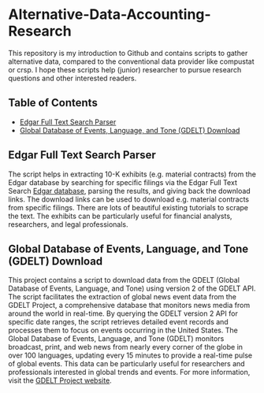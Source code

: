 # Alternative-Data-Accounting-Research

This repository is my introduction to Github and contains scripts to gather alternative data, compared to the conventional data provider like compustat or crsp. I hope these scripts help (junior) researcher to pursue research questions and other interested readers.

## Table of Contents

- [Edgar Full Text Search Parser](#Edgar-Full-Text-Search-Parser)
- [Global Database of Events, Language, and Tone (GDELT) Download](#Global-Database-of-Events,-Language,-and-Tone-(GDELT)-Download)

## Edgar Full Text Search Parser

The script helps in extracting 10-K exhibits (e.g. material contracts) from the Edgar database by searching for specific filings via the Edgar Full Text Search [Edgar database](https://www.sec.gov/edgar/search/#), parsing the results, and giving back the download links. The download links can be used to download e.g. material contracts from specific filings. There are lots of beautiful existing tutorials to scrape the text. The exhibits can be particularly useful for financial analysts, researchers, and legal professionals. 

## Global Database of Events, Language, and Tone (GDELT) Download

This project contains a script to download data from the GDELT (Global Database of Events, Language, and Tone) using version 2 of the GDELT API. The script facilitates the extraction of global news event data from the GDELT Project, a comprehensive database that monitors news media from around the world in real-time. By querying the GDELT version 2 API for specific date ranges, the script retrieves detailed event records and processes them to focus on events occurring in the United States. The Global Database of Events, Language, and Tone (GDELT) monitors broadcast, print, and web news from nearly every corner of the globe in over 100 languages, updating every 15 minutes to provide a real-time pulse of global events. This data can be particularly useful for researchers and professionals interested in global trends and events. For more information, visit the [GDELT Project website](https://www.gdeltproject.org).

